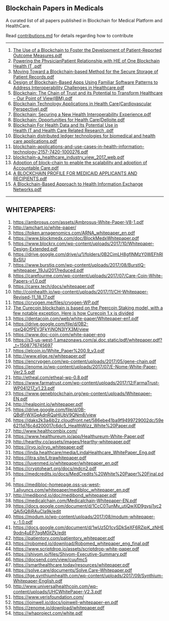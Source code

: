 ## Blockchain Papers in Medicals
A curated list of all papers published in Blockchain for Medical Platform and HealthCare.

Read [contributions.md](https://github.com/punit-agarwal/MedBlockchain/blob/master/Contributions.md) for details regarding how to contribute


---

1. [The Use of a Blockchain to Foster the Development of
Patient-Reported Outcome Measures.pdf](https://github.com/punit-agarwal/MedBlockchain/files/1765937/The.Use.of.a.Blockchain.to.Foster.the.Development.of.Patient-Reported.Outcome.Measures.pdf)
2. [Powering the Physician­Patient Relationship with HIE of One Blockchain Health IT  .pdf](https://github.com/punit-agarwal/MedBlockchain/files/1765938/Powering.the.Physician.Patient.Relationship.with.HIE.of.One.Blockchain.Health.IT.pdf)
3. [Moving	Toward	a	Blockchain-based	Method	for	
the	Secure	Storage	of		Patient	Records.pdf](https://github.com/punit-agarwal/MedBlockchain/files/1765939/Moving.Toward.a.Blockchain-based.Method.for.the.Secure.Storage.of.Patient.Records.pdf)
4. [Design of Blockchain-Based Apps Using Familiar Software
Patterns to Address Interoperability Challenges in Healthcare.pdf](https://github.com/punit-agarwal/MedBlockchain/files/1765940/Design.of.Blockchain-Based.Apps.Using.Familiar.Software.Patterns.to.Address.Interoperability.Challenges.in.Healthcare.pdf)
5. [Blockchain: The Chain of Trust and its Potential
to Transform Healthcare – Our Point of View(IBM).pdf](https://github.com/punit-agarwal/MedBlockchain/files/1765941/Blockchain.The.Chain.of.Trust.and.its.Potential.to.Transform.Healthcare.Our.Point.of.View.IBM.pdf)
6. [Blockchain Technology Applications in Health Care(Cardiovascular Perspective).pdf](https://github.com/punit-agarwal/MedBlockchain/files/1765942/Blockchain.Technology.Applications.in.Health.Care.Cardiovascular.Perspective.pdf)
7. [Blockchain: Securing a New Health Interoperability Experience.pdf](https://github.com/punit-agarwal/MedBlockchain/files/1765943/Blockchain.Securing.a.New.Health.Interoperability.Experience.pdf)
8. [Blockchain: Opportunities for Health Care(Delloite.pdf](https://github.com/punit-agarwal/MedBlockchain/files/1765944/Blockchain.Opportunities.for.Health.Care.Delloite.pdf)
9. [Blockchain	For	Health	Data	and	Its	Potential	Use	in	
Health	IT	and	Health	Care	Related	Research	.pdf](https://github.com/punit-agarwal/MedBlockchain/files/1765945/Blockchain.For.Health.Data.and.Its.Potential.Use.in.Health.IT.and.Health.Care.Related.Research.pdf)
10. [Blockchain distributed ledger technologies for
biomedical and health care applications.pdf](https://github.com/punit-agarwal/MedBlockchain/files/1765946/Blockchain.distributed.ledger.technologies.for.biomedical.and.health.care.applications.pdf)
11. [blockchain-applications-and-use-cases-in-health-information-technology-2157-7420-1000276.pdf](https://github.com/punit-agarwal/MedBlockchain/files/1765947/blockchain-applications-and-use-cases-in-health-information-technology-2157-7420-1000276.pdf)
12. [blockchain-a_healthcare_industry_view_2017_web.pdf](https://github.com/punit-agarwal/MedBlockchain/files/1765948/blockchain-a_healthcare_industry_view_2017_web.pdf)
13. [Adoption of block-chain to enable the
scalability and adoption of Accountable Care.pdf](https://github.com/punit-agarwal/MedBlockchain/files/1765950/Adoption.of.block-chain.to.enable.the.scalability.and.adoption.of.Accountable.Care.pdf)
14. [A BLOCKCHAIN PROFILE FOR MEDICAID APPLICANTS AND RECIPIENTS.pdf](https://github.com/punit-agarwal/MedBlockchain/files/1765951/A.B.LOCKCHAIN.P.ROFILE.FOR.M.EDICAID.A.PPLICANTS.AND.R.ECIPIENTS.pdf)
15. [A Blockchain-Based Approach to Health Information Exchange
Networks.pdf](https://github.com/punit-agarwal/MedBlockchain/files/1765952/A.Blockchain-Based.Approach.to.Health.Information.Exchange.Networks.pdf)

---

## WHITEPAPERS:

1. https://ambrosus.com/assets/Ambrosus-White-Paper-V8-1.pdf
2. http://amchart.io/white-paper/
3. https://token.arnagenomics.com/ARNA_whitepaper_en.pdf
4. https://www.blockmedx.com/doc/BlockMedxWhitepaper.pdf
5. https://www.blockrx.com/wp-content/uploads/2017/10/Whitepaper-Design-Extended.pdf
6. https://drive.google.com/drive/u/1/folders/0B2CimLH8gflNMzY0WEFhRlBxSlU
7. https://www.burstiq.com/wp-content/uploads/2017/08/BurstIQ-whitepaper_19Jul2017reduced.pdf
8. https://carefourme.com/wp-content/uploads/2017/07/Care-Coin-White-Papers-v1.0.pdf
9. https://carex.tech/docs/whitepaper.pdf
10. http://coinhealth.io/wp-content/uploads/2017/11/CH-Whitepaper-Revised-11_18_17.pdf
11. https://cryogen.me/files/cryogen-WP.pdf
12. [The Curecoin blockchain is based on the Peercoin Staking model, with a few notable exception. Here is how Curecoin 1.x is divided](https://curecoin.net/knowledge-base/about-curecoin/how-is-the-currency-divided-up/)
13. https://dentacoin.com/web/white-paper/Whitepaper-en1.pdf
14. https://drive.google.com/file/d/0B2-rqxQ4OfPEV3FkYjNON3lYX3M/view
15. https://www.doc-coin.com/white-paper-eng
16. https://s3-us-west-1.amazonaws.com/ai.doc.static/pdf/whitepaper.pdf?_t=1508776745697
17. https://elcoin.io/White_Paper%200.9_v3.pdf
18. http://www.elige.re/whitepaper.pdf
19. https://encrypgen.com/wp-content/uploads/2017/05/gene-chain.pdf
20. https://enome.io/wp-content/uploads/2017/07/E-Nome-White-Paper-Ver2.5.pdf
21. http://etheal.com/etheal-wp-0.8.pdf
22. https://www.farmatrust.com/wp-content/uploads/2017/12/FarmaTrust-WP041217_v1.23.pdf
23. https://www.geneblockchain.org/wp-content/uploads/Whitepaper-EN.pdf
24. http://healpoint.io/whitepaper.pdf
25. https://drive.google.com/file/d/0B-QBdFrWXGeAdnRQaHlUbV9QNm8/view
26. https://daks2k3a4ib2z.cloudfront.net/586ebe41ba9f9499729002dc/59e6211d76c4d200017c6dc5_HealthWizz_White%20Paper.pdf
27. http://www.healthcombix.com/
28. https://www.healthureum.io/app/Healthureum-White-Paper.pdf
29. http://hearthy.co/assets/images/Hearthy-whitepaper.pdf
30. https://iryo.io/iryo_whitepaper.pdf
31. https://linda.healthcare/media/LindaHealthcare_WhitePaper_Eng.pdf
32. https://litra.site/Litrawhitepaper.pdf
33. https://luvenmed.io/whitepaper/whitepaper_en.pdf
34. https://cryptoheart.org/docs/mdcn2.pdf
35. https://medcredits.io/docs/MedCredits%20White%20Paper%20Final.pdf
36. https://medibloc-homepage.oss-us-west-1.aliyuncs.com/whitepaper/medibloc_whitepaper_en.pdf
37. http://medibond.io/doc/medibond_whitepaper.pdf
38. https://medicalchain.com/Medicalchain-Whitepaper-EN.pdf
39. https://docs.google.com/document/d/1CcC0TunMv_utiQwXlD9gysj1yc2QAj5jQ8jRAuCla9k/edit
40. https://modum.io/wp-content/uploads/2017/08/modum-whitepaper-v.-1.0.pdf
41. https://docs.google.com/document/d/1wUz5D1cvSDkSeXF6RZipK_zNHE9odn4uEP7qgM0jtZk/edit
42. https://patientory.com/patientory_whitepaper.pdf
43. https://robomed.io/download/Robomed_whitepaper_eng_final.pdf
44. https://www.scriptdrop.io/assets/scriptdrop-white-paper.pdf
45. https://shivom.io/files/Shivom-Executive-Summary.pdf
46. https://docsend.com/view/cuufmc5
47. https://smarthealthcare.today/resources/whitepaper.pdf
48. https://solve.care/documents/Solve.Care-Whitepaper.pdf
49. https://tge.synthiumhealth.com/wp-content/uploads/2017/09/Synthium-Whitepaper-English.pdf
50. http://www.universalhealthcoin.com/wp-content/uploads/UHCWhitePaper-V2.3.pdf
51. https://www.verisfoundation.com/
52. https://joinwell.io/docs/joinwell-whitepaper-en.pdf
53. https://zenome.io/download/whitepaper.pdf
54. https://whaproject.com/white.pdf




